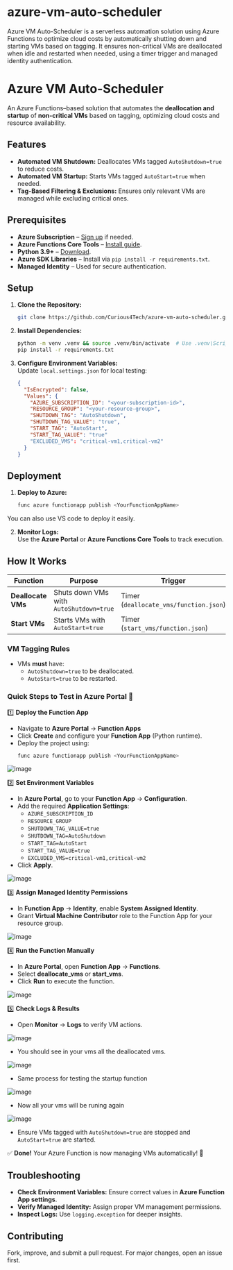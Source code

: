 # azure-vm-auto-scheduler
Azure VM Auto-Scheduler is a serverless automation solution using Azure Functions to optimize cloud costs by automatically shutting down and starting VMs based on tagging. It ensures non-critical VMs are deallocated when idle and restarted when needed, using a timer trigger and managed identity authentication. 


# Azure VM Auto-Scheduler

An Azure Functions–based solution that automates the **deallocation and startup** of **non-critical VMs** based on tagging, optimizing cloud costs and resource availability.

## Features

- **Automated VM Shutdown:** Deallocates VMs tagged `AutoShutdown=true` to reduce costs.  
- **Automated VM Startup:** Starts VMs tagged `AutoStart=true` when needed.  
- **Tag-Based Filtering & Exclusions:** Ensures only relevant VMs are managed while excluding critical ones.

## Prerequisites

- **Azure Subscription** – [Sign up](https://azure.microsoft.com/free/) if needed.  
- **Azure Functions Core Tools** – [Install guide](https://docs.microsoft.com/en-us/azure/azure-functions/functions-run-local).  
- **Python 3.9+** – [Download](https://www.python.org/downloads/).  
- **Azure SDK Libraries** – Install via `pip install -r requirements.txt`.  
- **Managed Identity** – Used for secure authentication.

## Setup

1. **Clone the Repository:**  
   ```bash
   git clone https://github.com/Curious4Tech/azure-vm-auto-scheduler.git && cd azure-vm-auto-scheduler/my-vm-automation-function-app
   ```

2. **Install Dependencies:**  
   ```bash
   python -m venv .venv && source .venv/bin/activate  # Use .venv\Scripts\activate on Windows
   pip install -r requirements.txt
   ```

3. **Configure Environment Variables:**  
   Update `local.settings.json` for local testing:
   ```json
   {
     "IsEncrypted": false,
     "Values": {
       "AZURE_SUBSCRIPTION_ID": "<your-subscription-id>",
       "RESOURCE_GROUP": "<your-resource-group>",
       "SHUTDOWN_TAG": "AutoShutdown",
       "SHUTDOWN_TAG_VALUE": "true",
       "START_TAG": "AutoStart",
       "START_TAG_VALUE": "true"
       "EXCLUDED_VMS": "critical-vm1,critical-vm2"
     }
   }
   ```

## Deployment

1. **Deploy to Azure:**  
   ```bash
   func azure functionapp publish <YourFunctionAppName>
   ```
You can also use VS code to deploy it easily.

2. **Monitor Logs:**  
   Use the **Azure Portal** or **Azure Functions Core Tools** to track execution.

## How It Works

| Function | Purpose | Trigger |
|----------|---------|---------|
| **Deallocate VMs** | Shuts down VMs with `AutoShutdown=true` | Timer (`deallocate_vms/function.json`) |
| **Start VMs** | Starts VMs with `AutoStart=true` | Timer (`start_vms/function.json`) |

### VM Tagging Rules

- VMs **must** have:
  - `AutoShutdown=true` to be deallocated.
  - `AutoStart=true` to be restarted.



### **Quick Steps to Test in Azure Portal** 🚀  

1️⃣ **Deploy the Function App**  
   - Navigate to **Azure Portal** → **Function Apps**  
   - Click **Create** and configure your **Function App** (Python runtime).  
   - Deploy the project using:  
     ```bash
     func azure functionapp publish <YourFunctionAppName>
     ```
![image](https://github.com/user-attachments/assets/6781257b-6720-4e04-984c-2af24390971c)

2️⃣ **Set Environment Variables**  
   - In **Azure Portal**, go to your **Function App** → **Configuration**.  
   - Add the required **Application Settings**:  
     - `AZURE_SUBSCRIPTION_ID`
     - `RESOURCE_GROUP`
     -  `SHUTDOWN_TAG_VALUE=true`
     - `SHUTDOWN_TAG=AutoShutdown`
     - `START_TAG=AutoStart`
     - `START_TAG_VALUE=true`
     - `EXCLUDED_VMS=critical-vm1,critical-vm2`  
   - Click **Apply**.

![image](https://github.com/user-attachments/assets/0f2e76d1-5375-498a-9c99-65a61a61ef0d)


3️⃣ **Assign Managed Identity Permissions**  
   - In **Function App** → **Identity**, enable **System Assigned Identity**.  
   - Grant **Virtual Machine Contributor** role to the Function App for your resource group.

![image](https://github.com/user-attachments/assets/7e0ee63f-62b2-40d4-bf0e-e7e7123bcb4e)


4️⃣ **Run the Function Manually**  
   - In **Azure Portal**, open **Function App** → **Functions**.  
   - Select **deallocate_vms** or **start_vms**.  
   - Click **Run** to execute the function.

![image](https://github.com/user-attachments/assets/f8d5173e-be9a-4926-96eb-55a95c046294)


5️⃣ **Check Logs & Results**  
   - Open **Monitor** → **Logs** to verify VM actions.

![image](https://github.com/user-attachments/assets/d3600cbb-8aa8-4e87-8a0d-10a7e4039b20)

   - You should see in your vms all the deallocated vms.

![image](https://github.com/user-attachments/assets/fc12e735-1bb6-466f-8529-1a32d15e284a)

   - Same process for testing the startup function

![image](https://github.com/user-attachments/assets/e511fedb-6581-44c9-8eef-70dbccad6827)

   - Now all your vms will be runing again

![image](https://github.com/user-attachments/assets/fa8f5fec-1f6d-4fd7-81d5-dbab3bd7dc03)


   - Ensure VMs tagged with `AutoShutdown=true` are stopped and `AutoStart=true` are started.
   

✅ **Done!** Your Azure Function is now managing VMs automatically! 🚀
## Troubleshooting

- **Check Environment Variables:** Ensure correct values in **Azure Function App settings**.  
- **Verify Managed Identity:** Assign proper VM management permissions.  
- **Inspect Logs:** Use `logging.exception` for deeper insights.

## Contributing

Fork, improve, and submit a pull request. For major changes, open an issue first.

